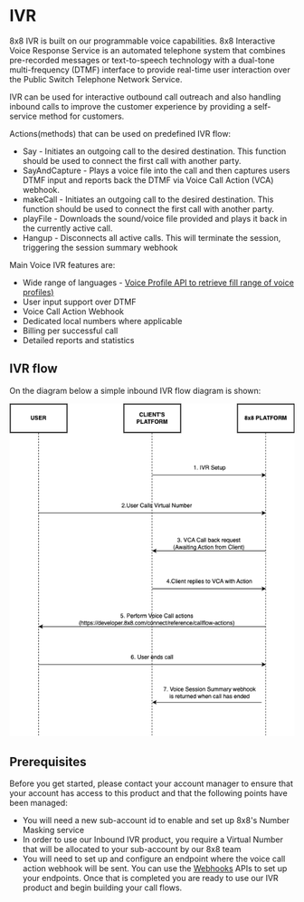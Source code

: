 # IVR

8x8 IVR is built on our programmable voice capabilities. 8x8 Interactive Voice Response Service is an automated telephone system that combines pre-recorded messages or text-to-speech technology with a dual-tone multi-frequency (DTMF) interface to provide real-time user interaction over the Public Switch Telephone Network Service.

IVR can be used for interactive outbound call outreach and also handling inbound calls to improve the customer experience by providing a self-service method for customers.

Actions(methods) that can be used on predefined IVR flow:

- Say - Initiates an outgoing call to the desired destination. This function should be used to connect the first call with another party.
- SayAndCapture - Plays a voice file into the call and then captures users DTMF input and reports back the DTMF via Voice Call Action (VCA) webhook.
- makeCall - Initiates an outgoing call to the desired destination. This function should be used to connect the first call with another party.
- playFile - Downloads the sound/voice file provided and plays it back in the currently active call.
- Hangup - Disconnects all active calls. This will terminate the session, triggering the session summary webhook

Main Voice IVR features are:

- Wide range of languages - [Voice Profile API to retrieve fill range of voice profiles)](/connect/reference/get-voice-profile-information)
- User input support over DTMF
- Voice Call Action Webhook
- Dedicated local numbers where applicable
- Billing per successful call
- Detailed reports and statistics

## IVR flow

On the diagram below a simple inbound IVR flow diagram is shown:

![](../images/e1df0d53239a21206560481ead93b15d57b4fb7cf914657191b36cfee46c7a30-IVR_Diagram_for_Public_Docsedited.png)

## Prerequisites

Before you get started, please contact your account manager to ensure that your account has access to this product and that the following points have been managed:

- You will need a new sub-account id to enable and set up 8x8's Number Masking service
- In order to use our Inbound IVR product, you require a Virtual Number that will be allocated to your sub-account by our 8x8 team
- You will need to set up and configure an endpoint where the voice call action webhook will be sent. You can use the [Webhooks](/connect/reference/create-a-new-webhook) APIs to set up your endpoints. Once that is completed you are ready to use our IVR product and begin building your call flows.
